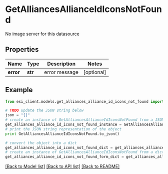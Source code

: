 # GetAlliancesAllianceIdIconsNotFound

No image server for this datasource

## Properties

Name | Type | Description | Notes
------------ | ------------- | ------------- | -------------
**error** | **str** | error message | [optional] 

## Example

```python
from esi_client.models.get_alliances_alliance_id_icons_not_found import GetAlliancesAllianceIdIconsNotFound

# TODO update the JSON string below
json = "{}"
# create an instance of GetAlliancesAllianceIdIconsNotFound from a JSON string
get_alliances_alliance_id_icons_not_found_instance = GetAlliancesAllianceIdIconsNotFound.from_json(json)
# print the JSON string representation of the object
print GetAlliancesAllianceIdIconsNotFound.to_json()

# convert the object into a dict
get_alliances_alliance_id_icons_not_found_dict = get_alliances_alliance_id_icons_not_found_instance.to_dict()
# create an instance of GetAlliancesAllianceIdIconsNotFound from a dict
get_alliances_alliance_id_icons_not_found_form_dict = get_alliances_alliance_id_icons_not_found.from_dict(get_alliances_alliance_id_icons_not_found_dict)
```
[[Back to Model list]](../README.md#documentation-for-models) [[Back to API list]](../README.md#documentation-for-api-endpoints) [[Back to README]](../README.md)


